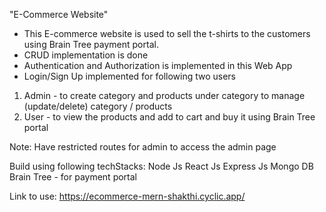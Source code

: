 "E-Commerce Website" 

- This E-commerce website is used to sell the t-shirts to the customers using Brain Tree payment portal.
- CRUD implementation is done
- Authentication and Authorization is implemented in this Web App
- Login/Sign Up implemented for following two users

1. Admin - to create category and products under category
          to manage (update/delete) category / products
2. User  - to view the products and add to cart and buy it using Brain Tree portal

Note: 
  Have restricted routes for admin to access the admin page


Build using following techStacks:
          Node Js
          React Js
          Express Js
          Mongo DB
          Brain Tree - for payment portal
         
Link to use:
      https://ecommerce-mern-shakthi.cyclic.app/

